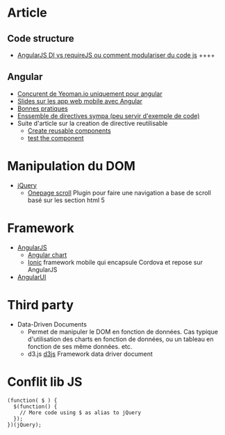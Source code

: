 Article
=======
Code structure
--------------
* [AngularJS DI vs requireJS ou comment modulariser du code js](http://solutionoptimist.com/2013/09/30/requirejs-angularjs-dependency-injection/) ++++ 

Angular
-------
* [Concurent de Yeoman.io uniquement pour angular](http://vesparny.github.io/ng-kickstart/#/home)
* [Slides sur les app web mobile avec Angular](http://blog.revolunet.com/angular-for-mobile/)
* [Bonnes pratiques](https://github.com/mgechev/angularjs-style-guide)
* [Enssemble de directives sympa (peu servir d'exemple de code)](http://clouddueling.github.io/angular-common/)
* Suite d'article sur la creation de directive reutilisable
  * [Create reusable components](http://blog.revolunet.com/blog/2013/11/28/create-resusable-angularjs-input-component/)
  * [test the component](http://blog.revolunet.com/blog/2013/12/05/unit-testing-angularjs-directive/)

Manipulation du DOM
===================
* [jQuery](https://jquery.org/)
   * [Onepage scroll](http://www.thepetedesign.com/demos/onepage_scroll_demo.html) Plugin pour faire une navigation a base de scroll basé sur les section html 5

Framework
=========
* [AngularJS](http://angularjs.org/)
   * [Angular chart](http://chinmaymk.github.io/angular-charts/)
   * [Ionic](http://ionicframework.com/) framework mobile qui encapsule Cordova et repose sur AngularJS
* [AngularUI](http://angular-ui.github.io/)

Third party
===========
* Data-Driven Documents
    * Permet de manipuler le DOM en fonction de données. Cas typique d'utilisation des charts en fonction de données, ou un tableau en fonction de ses même données. etc.
    * d3.js [d3js](http://d3js.org/) Framework data driver document

Conflit lib JS
==============

    (function( $ ) {
      $(function() {
        // More code using $ as alias to jQuery
      });
    })(jQuery);
